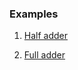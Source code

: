 ### Examples

1. [Half adder](https://github.com/dicdesign/workshop_may6th_25th_2024/tree/main/week1/dataFlowModelling/halfadder)

2. [Full adder](https://github.com/dicdesign/workshop_may6th_25th_2024/tree/main/week1/dataFlowModelling/halfadder)
